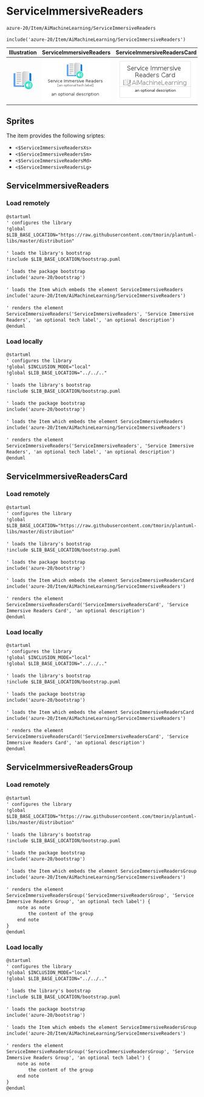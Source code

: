 # ServiceImmersiveReaders


```text
azure-20/Item/AiMachineLearning/ServiceImmersiveReaders
```

```text
include('azure-20/Item/AiMachineLearning/ServiceImmersiveReaders')
```



| Illustration | ServiceImmersiveReaders | ServiceImmersiveReadersCard | ServiceImmersiveReadersGroup |
| :---: | :---: | :---: | :---: |
| ![illustration for Illustration](../../../azure-20/Item/AiMachineLearning/ServiceImmersiveReaders.png) | ![illustration for ServiceImmersiveReaders](../../../azure-20/Item/AiMachineLearning/ServiceImmersiveReaders.Local.png) | ![illustration for ServiceImmersiveReadersCard](../../../azure-20/Item/AiMachineLearning/ServiceImmersiveReadersCard.Local.png) | ![illustration for ServiceImmersiveReadersGroup](../../../azure-20/Item/AiMachineLearning/ServiceImmersiveReadersGroup.Local.png) |



## Sprites
The item provides the following sriptes:

- `<$ServiceImmersiveReadersXs>`
- `<$ServiceImmersiveReadersSm>`
- `<$ServiceImmersiveReadersMd>`
- `<$ServiceImmersiveReadersLg>`





## ServiceImmersiveReaders

### Load remotely
```plantuml
@startuml
' configures the library
!global $LIB_BASE_LOCATION="https://raw.githubusercontent.com/tmorin/plantuml-libs/master/distribution"

' loads the library's bootstrap
!include $LIB_BASE_LOCATION/bootstrap.puml

' loads the package bootstrap
include('azure-20/bootstrap')

' loads the Item which embeds the element ServiceImmersiveReaders
include('azure-20/Item/AiMachineLearning/ServiceImmersiveReaders')

' renders the element
ServiceImmersiveReaders('ServiceImmersiveReaders', 'Service Immersive Readers', 'an optional tech label', 'an optional description')
@enduml
```

### Load locally
```plantuml
@startuml
' configures the library
!global $INCLUSION_MODE="local"
!global $LIB_BASE_LOCATION="../../.."

' loads the library's bootstrap
!include $LIB_BASE_LOCATION/bootstrap.puml

' loads the package bootstrap
include('azure-20/bootstrap')

' loads the Item which embeds the element ServiceImmersiveReaders
include('azure-20/Item/AiMachineLearning/ServiceImmersiveReaders')

' renders the element
ServiceImmersiveReaders('ServiceImmersiveReaders', 'Service Immersive Readers', 'an optional tech label', 'an optional description')
@enduml
```

## ServiceImmersiveReadersCard

### Load remotely
```plantuml
@startuml
' configures the library
!global $LIB_BASE_LOCATION="https://raw.githubusercontent.com/tmorin/plantuml-libs/master/distribution"

' loads the library's bootstrap
!include $LIB_BASE_LOCATION/bootstrap.puml

' loads the package bootstrap
include('azure-20/bootstrap')

' loads the Item which embeds the element ServiceImmersiveReadersCard
include('azure-20/Item/AiMachineLearning/ServiceImmersiveReaders')

' renders the element
ServiceImmersiveReadersCard('ServiceImmersiveReadersCard', 'Service Immersive Readers Card', 'an optional description')
@enduml
```

### Load locally
```plantuml
@startuml
' configures the library
!global $INCLUSION_MODE="local"
!global $LIB_BASE_LOCATION="../../.."

' loads the library's bootstrap
!include $LIB_BASE_LOCATION/bootstrap.puml

' loads the package bootstrap
include('azure-20/bootstrap')

' loads the Item which embeds the element ServiceImmersiveReadersCard
include('azure-20/Item/AiMachineLearning/ServiceImmersiveReaders')

' renders the element
ServiceImmersiveReadersCard('ServiceImmersiveReadersCard', 'Service Immersive Readers Card', 'an optional description')
@enduml
```

## ServiceImmersiveReadersGroup

### Load remotely
```plantuml
@startuml
' configures the library
!global $LIB_BASE_LOCATION="https://raw.githubusercontent.com/tmorin/plantuml-libs/master/distribution"

' loads the library's bootstrap
!include $LIB_BASE_LOCATION/bootstrap.puml

' loads the package bootstrap
include('azure-20/bootstrap')

' loads the Item which embeds the element ServiceImmersiveReadersGroup
include('azure-20/Item/AiMachineLearning/ServiceImmersiveReaders')

' renders the element
ServiceImmersiveReadersGroup('ServiceImmersiveReadersGroup', 'Service Immersive Readers Group', 'an optional tech label') {
    note as note
        the content of the group
    end note
}
@enduml
```

### Load locally
```plantuml
@startuml
' configures the library
!global $INCLUSION_MODE="local"
!global $LIB_BASE_LOCATION="../../.."

' loads the library's bootstrap
!include $LIB_BASE_LOCATION/bootstrap.puml

' loads the package bootstrap
include('azure-20/bootstrap')

' loads the Item which embeds the element ServiceImmersiveReadersGroup
include('azure-20/Item/AiMachineLearning/ServiceImmersiveReaders')

' renders the element
ServiceImmersiveReadersGroup('ServiceImmersiveReadersGroup', 'Service Immersive Readers Group', 'an optional tech label') {
    note as note
        the content of the group
    end note
}
@enduml
```

